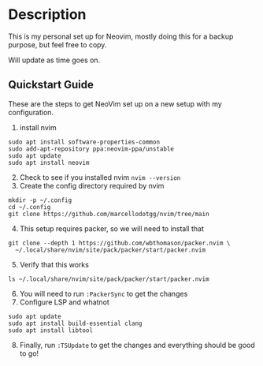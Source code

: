 # Description
This is my personal set up for Neovim, mostly doing this for a backup purpose, but feel free to copy.

Will update as time goes on.

## Quickstart Guide
These are the steps to get NeoVim set up on a new setup with my configuration.

1. install nvim

```
sudo apt install software-properties-common
sudo add-apt-repository ppa:neovim-ppa/unstable
sudo apt update
sudo apt install neovim
```
2. Check to see if you installed nvim `nvim --version`
3. Create the config directory required by nvim

```
mkdir -p ~/.config
cd ~/.config
git clone https://github.com/marcellodotgg/nvim/tree/main
```

4. This setup requires packer, so we will need to install that

```
git clone --depth 1 https://github.com/wbthomason/packer.nvim \
  ~/.local/share/nvim/site/pack/packer/start/packer.nvim
```

5. Verify that this works

```
ls ~/.local/share/nvim/site/pack/packer/start/packer.nvim
```

6. You will need to run `:PackerSync` to get the changes
7. Configure LSP and whatnot

```
sudo apt update
sudo apt install build-essential clang
sudo apt install libtool
```

8. Finally, run `:TSUpdate` to get the changes and everything should
be good to go!
